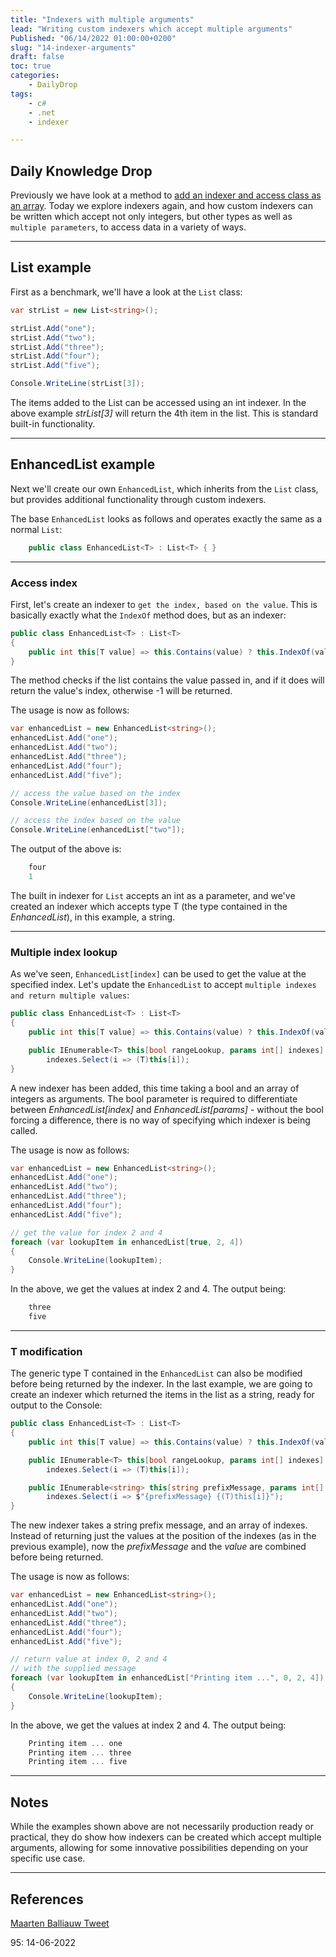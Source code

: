 ```yaml
---
title: "Indexers with multiple arguments"
lead: "Writing custom indexers which accept multiple arguments"
Published: "06/14/2022 01:00:00+0200"
slug: "14-indexer-arguments"
draft: false
toc: true
categories:
    - DailyDrop
tags:
    - c#
    - .net
    - indexer

---
```


## Daily Knowledge Drop

Previously we have look at a method to [add an indexer and access class as an array](../../02/23-indexers/). Today we explore indexers again, and how custom indexers can be written which accept not only integers, but other types as well as `multiple parameters`, to access data in a variety of ways.

---

## List example

First as a benchmark, we'll have a look at the `List` class:

``` csharp
var strList = new List<string>();

strList.Add("one");
strList.Add("two");
strList.Add("three");
strList.Add("four");
strList.Add("five");

Console.WriteLine(strList[3]);
```

The items added to the List can be accessed using an int indexer. In the above example _strList[3]_ will return the 4th item in the list. This is standard built-in functionality.

---

## EnhancedList example

Next we'll create our own `EnhancedList`, which inherits from the `List` class, but provides additional functionality through custom indexers.

The base `EnhancedList` looks as follows and operates exactly the same as a normal `List`:

``` csharp
    public class EnhancedList<T> : List<T> { }
```

---

### Access index

First, let's create an indexer to `get the index, based on the value`. This is basically exactly what the `IndexOf` method does, but as an indexer:

``` csharp
public class EnhancedList<T> : List<T>
{
    public int this[T value] => this.Contains(value) ? this.IndexOf(value) : -1;
}
```

The method checks if the list contains the value passed in, and if it does will return the value's index, otherwise -1 will be returned.

The usage is now as follows:

``` csharp
var enhancedList = new EnhancedList<string>();
enhancedList.Add("one");
enhancedList.Add("two");
enhancedList.Add("three");
enhancedList.Add("four");
enhancedList.Add("five");

// access the value based on the index
Console.WriteLine(enhancedList[3]);

// access the index based on the value
Console.WriteLine(enhancedList["two"]);

```

The output of the above is:

``` powershell
    four
    1
```

The built in indexer for `List` accepts an int as a parameter, and we've created an indexer which accepts type T (the type contained in the _EnhancedList_), in this example, a string.

---

### Multiple index lookup

As we've seen, `EnhancedList[index]` can be used to get the value at the specified index. Let's update the `EnhancedList` to accept `multiple indexes and return multiple values`:

``` csharp
public class EnhancedList<T> : List<T>
{
    public int this[T value] => this.Contains(value) ? this.IndexOf(value) : -1;

    public IEnumerable<T> this[bool rangeLookup, params int[] indexes] => 
        indexes.Select(i => (T)this[i]);
}
```

A new indexer has been added, this time taking a bool and an array of integers as arguments. The bool parameter is required to differentiate between _EnhancedList[index]_ and _EnhancedList[params]_ - without the bool forcing a difference, there is no way of specifying which indexer is being called.

The usage is now as follows:

``` csharp
var enhancedList = new EnhancedList<string>();
enhancedList.Add("one");
enhancedList.Add("two");
enhancedList.Add("three");
enhancedList.Add("four");
enhancedList.Add("five");

// get the value for index 2 and 4
foreach (var lookupItem in enhancedList[true, 2, 4])
{
    Console.WriteLine(lookupItem);
}

```

In the above, we get the values at index 2 and 4. The output being:

``` powershell
    three
    five
```

---

### T modification

The generic type T contained in the `EnhancedList` can also be modified before being returned by the indexer. In the last example, we are going to create an indexer which returned the items in the list as a string, ready for output to the Console:

``` csharp
public class EnhancedList<T> : List<T>
{
    public int this[T value] => this.Contains(value) ? this.IndexOf(value) : -1;

    public IEnumerable<T> this[bool rangeLookup, params int[] indexes] => 
        indexes.Select(i => (T)this[i]);

    public IEnumerable<string> this[string prefixMessage, params int[] indexes] => 
        indexes.Select(i => $"{prefixMessage} {(T)this[i]}");
}
```

The new indexer takes a string prefix message, and an array of indexes. Instead of returning just the values at the position of the indexes (as in the previous example), now the _prefixMessage_ and the _value_ are combined before being returned.

The usage is now as follows:

``` csharp
var enhancedList = new EnhancedList<string>();
enhancedList.Add("one");
enhancedList.Add("two");
enhancedList.Add("three");
enhancedList.Add("four");
enhancedList.Add("five");

// return value at index 0, 2 and 4
// with the supplied message
foreach (var lookupItem in enhancedList["Printing item ...", 0, 2, 4])
{
    Console.WriteLine(lookupItem);
}

```

In the above, we get the values at index 2 and 4. The output being:

``` powershell
    Printing item ... one
    Printing item ... three
    Printing item ... five
```

---

## Notes

While the examples shown above are not necessarily production ready or practical, they do show how indexers can be created which accept multiple arguments, allowing for some innovative possibilities depending on your specific use case.

---

## References

[Maarten Balliauw Tweet](https://twitter.com/maartenballiauw/status/1527280915092742144)  

<?# DailyDrop ?>95: 14-06-2022<?#/ DailyDrop ?>
